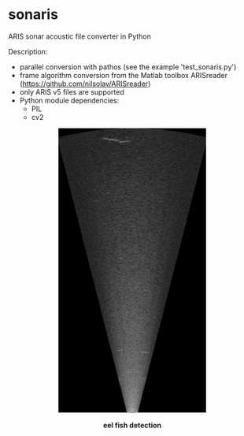 # sonaris
ARIS sonar acoustic file converter in Python

Description:
* parallel conversion with pathos (see the example 'test_sonaris.py')
* frame algorithm conversion from the Matlab toolbox ARISreader (https://github.com/nilsolav/ARISreader)
* only ARIS v5 files are supported
* Python module dependencies:
  * PIL
  * cv2

<p align="center">
  <img src="./eel.png" width="300"/>
</p>
<p align="center">
   <b>eel fish detection</b> 
</p>
